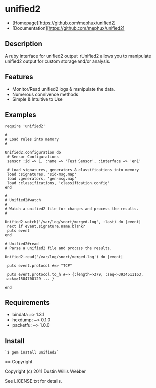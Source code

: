 # unified2

* [Homepage][https://github.com/mephux/unified2]
* [Documentation][https://github.com/mephux/unified2]

## Description

A ruby interface for unified2 output. rUnified2 allows you to manipulate unified2 output for custom storage and/or analysis.

## Features

 * Monitor/Read unified2 logs & manipulate the data.
 * Numerous connivence methods
 * Simple & Intuitive to Use

## Examples

	require 'unified2'

	#
	# Load rules into memory
	#

	Unified2.configuration do
	 # Sensor Configurations
	 sensor :id => 1, :name => 'Test Sensor', :interface => 'en1'

	 # Load signatures, generators & classifications into memory
	 load :signatures, 'sid-msg.map'
	 load :generators, 'gen-msg.map'
	 load :classifications, 'classification.config'
	end

	#
	# Unified2#watch
	#
	# Watch a unified2 file for changes and process the results.
	# 

	Unified2.watch('/var/log/snort/merged.log', :last) do |event|
	 next if event.signature.name.blank?
	 puts event	
	end

	# Unified2#read
	# Parse a unified2 file and process the results.

	Unified2.read('/var/log/snort/merged.log') do |event|
	
	 puts event.protocol #=> "TCP"
	
	 puts event.protocol.to_h #=> {:length=>379, :seq=>3934511163, :ack=>1584708129 ... }
	
	end

## Requirements

 * bindata ~> 1.3.1
 * hexdump: ~> 0.1.0
 * packetfu: ~> 1.0.0

## Install

	`$ gem install unified2`

== Copyright

Copyright (c) 2011 Dustin Willis Webber

See LICENSE.txt for details.
